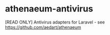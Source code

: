 # athenaeum-antivirus
[READ ONLY] Antivirus adapters for Laravel - see https://github.com/aedart/athenaeum
